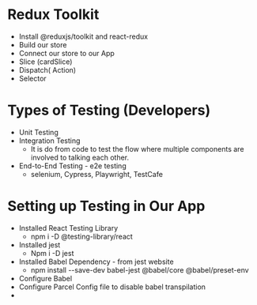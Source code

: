 # Redux Toolkit
- Install @reduxjs/toolkit and react-redux
- Build our store
- Connect our store to our App
- Slice (cardSlice)
- Dispatch( Action) 
- Selector


# Types of Testing (Developers)
- Unit Testing
- Integration Testing
    - It is do from code to test the flow where multiple components are involved to talking each other.
- End-to-End Testing - e2e testing
    - selenium, Cypress, Playwright, TestCafe

# Setting up Testing in Our App
- Installed React Testing Library
    - npm i -D @testing-library/react
- Installed jest
    - Npm i -D jest
- Installed Babel Dependency - from jest website
    - npm install --save-dev babel-jest @babel/core @babel/preset-env
- Configure Babel 
- Configure Parcel Config file to disable babel transpilation
- 


